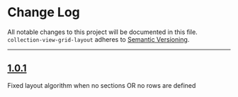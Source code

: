 # Change Log

All notable changes to this project will be documented in this file.
`collection-view-grid-layout` adheres to [Semantic Versioning](http://semver.org/).

---

## [1.0.1](https://github.com/Digipolitan/collection-view-grid-layout/releases/tag/v1.0.1)

Fixed layout algorithm when no sections OR no rows are defined

